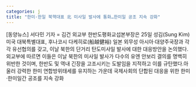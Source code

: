 ```yaml
---
categories: j
title: "한미·한일 북핵대표 北 미사일 발사에 통화…한미일 공조 지속 강화"
---
```

[동양뉴스] 서다민 기자 = 김건 외교부 한반도평화교섭본부장은 25일 성김(Sung Kim) 미국 대북특별대표, 후나코시 다케히로(船越健裕) 일본 외무성 아시아·대양주국장과 각각 유선협의를 갖고, 이날 북한의 단거리 탄도미사일 발사에 대한 대응방안을 논의했다.외교부에 따르면 이들은 이날 북한의 미사일 발사가 다수의 유엔 안보리 결의를 명백히 위반한 것이며, 한반도 및 역내 긴장을 고조시키는 도발임을 지적하고 이를 규탄했다.아울러 강력한 한미 연합방위태세를 유지하는 가운데 국제사회의 단합된 대응을 위한 한미·한미일간 공조를 지속 강화